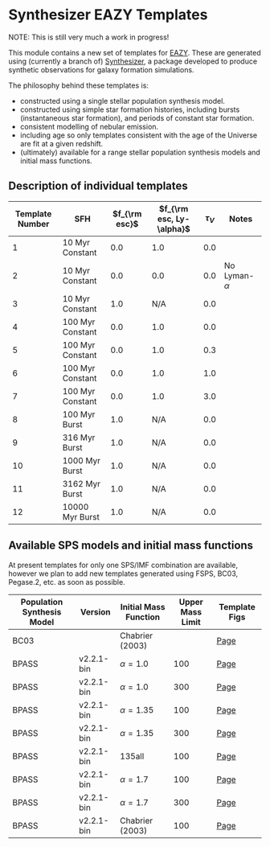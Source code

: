 # Synthesizer EAZY Templates

NOTE: This is still very much a work in progress!

This module contains a new set of templates for [EAZY](https://github.com/gbrammer/eazy-photoz/). These are generated using (currently a branch of) [Synthesizer](https://github.com/flaresimulations/synthesizer), a package developed to produce synthetic observations for galaxy formation simulations.

The philosophy behind these templates is:

- constructed using a single stellar population synthesis model.
- constructed using simple star formation histories, including bursts (instantaneous star formation), and periods of constant star formation.
- consistent modelling of nebular emission.
- including age so only templates consistent with the age of the Universe are fit at a given redshift.
- (ultimately) available for a range stellar population synthesis models and initial mass functions.


## Description of individual templates

| Template Number | SFH | $f_{\rm esc}$ | $f_{\rm esc, Ly-\alpha}$ | $\tau_{V}$ | Notes |
| --- | --- | --- | --- | --- | --- |
| 1  | 10 Myr Constant  | 0.0 | 1.0 | 0.0 | |
| 2  | 10 Myr Constant  | 0.0 | 0.0 | 0.0 | No Lyman- $\alpha$ |
| 3  | 10 Myr Constant  | 1.0 | N/A | 0.0 | |
| 4  | 100 Myr Constant  | 0.0 | 1.0 | 0.0 | |
| 5  | 100 Myr Constant  | 0.0 | 1.0 | 0.3 | |
| 6  | 100 Myr Constant  | 0.0 | 1.0 | 1.0 | |
| 7  | 100 Myr Constant  | 0.0 | 1.0 | 3.0 | |
| 8  | 100 Myr Burst | 1.0 | N/A | 0.0 | |
| 9  | 316 Myr Burst | 1.0 | N/A | 0.0 | |
| 10 | 1000 Myr Burst | 1.0 | N/A | 0.0 | |
| 11 | 3162 Myr Burst | 1.0 | N/A | 0.0 | |
| 12 | 10000 Myr Burst | 1.0 | N/A | 0.0 | |


## Available SPS models and initial mass functions

At present templates for only one SPS/IMF combination are available, however we plan to add new templates generated using FSPS, BC03, Pegase.2, etc. as soon as possible.

| Population Synthesis Model | Version | Initial Mass Function | Upper Mass Limit | Template Figs |
| --- | --- | --- | --- | --- |
| BC03 |  | Chabrier (2003) |  | [Page](docs/pages/Wilkins22_bc03_chabrier03.md)
| BPASS | v2.2.1-bin | $\alpha=1.0$ | 100 | [Page](docs/pages/Wilkins22_bpass-v2.2.1-bin_100-100.md)
| BPASS | v2.2.1-bin | $\alpha=1.0$ | 300 | [Page](docs/pages/Wilkins22_bpass-v2.2.1-bin_100-300.md)
| BPASS | v2.2.1-bin | $\alpha=1.35$ | 100 | [Page](docs/pages/Wilkins22_bpass-v2.2.1-bin_135-100.md)
| BPASS | v2.2.1-bin | $\alpha=1.35$ | 300 | [Page](docs/pages/Wilkins22_bpass-v2.2.1-bin_135-300.md)
| BPASS | v2.2.1-bin | 135all | 100 | [Page](docs/pages/Wilkins22_bpass-v2.2.1-bin_135all-100.md)
| BPASS | v2.2.1-bin | $\alpha=1.7$ | 100 | [Page](docs/pages/Wilkins22_bpass-v2.2.1-bin_170-100.md)
| BPASS | v2.2.1-bin | $\alpha=1.7$ | 300 | [Page](docs/pages/Wilkins22_bpass-v2.2.1-bin_170-300.md)
| BPASS | v2.2.1-bin | Chabrier (2003) | 100 | [Page](docs/pages/Wilkins22_bpass-v2.2.1-bin_chab-100.md)
